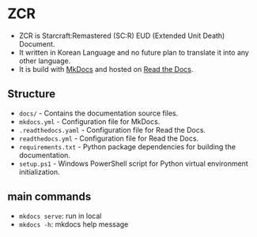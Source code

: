 # ZCR
* ZCR is Starcraft:Remastered (SC:R) EUD (Extended Unit Death) Document.
* It written in Korean Language and no future plan to translate it into any other language.
* It is build with [MkDocs](https://www.mkdocs.org/) and hosted on [Read the Docs](https://readthedocs.org/).

## Structure
* `docs/` - Contains the documentation source files.
* `mkdocs.yml` - Configuration file for MkDocs.
* `.readthedocs.yaml` - Configuration file for Read the Docs.
* `readthedocs.yml` - Configuration file for Read the Docs.
* `requirements.txt` - Python package dependencies for building the documentation.
* `setup.ps1` - Windows PowerShell script for Python virtual environment initialization.

## main commands
* `mkdocs serve`: run in local
* `mkdocs -h`: mkdocs help message